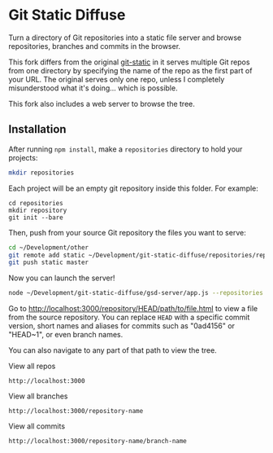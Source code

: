 Git Static Diffuse
====

Turn a directory of Git repositories into a static file server and browse repositories, branches and commits in the browser. 

This fork differs from the original [git-static](https://github.com/mbostock/git-static) in it serves multiple Git repos from one directory by specifying the name of the repo as the first part of your URL. The original serves only one repo, unless I completely misunderstood what it's doing... which is possible.

This fork also includes a web server to browse the tree.

## Installation

After running `npm install`, make a `repositories` directory to hold your projects:

```bash
mkdir repositories
```

Each project will be an empty git repository inside this folder. For example:

````
cd repositories
mkdir repository
git init --bare
````

Then, push from your source Git repository the files you want to serve:

```bash
cd ~/Development/other
git remote add static ~/Development/git-static-diffuse/repositories/repository
git push static master
```

Now you can launch the server!

```bash
node ~/Development/git-static-diffuse/gsd-server/app.js --repositories ~/Development/git-static-diffuse/repositories
```

Go to <http://localhost:3000/repository/HEAD/path/to/file.html> to view a file from the source repository. You can replace `HEAD` with a specific commit version, short names and aliases for commits such as "0ad4156" or "HEAD~1", or even branch names.

You can also navigate to any part of that path to view the tree.

View all repos

````
http://localhost:3000
````

View all branches

````
http://localhost:3000/repository-name
````

View all commits

````
http://localhost:3000/repository-name/branch-name
````
